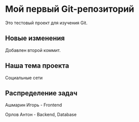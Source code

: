 # Мой первый Git-репозиторий  
Это тестовый проект для изучения Git.  
## Новые изменения  
Добавлен второй коммит. 
## Наша тема проекта
Социальные сети
## Распределение задач
Ашмарин Игорь - Frontend

Орлов Антон - Backend, Database